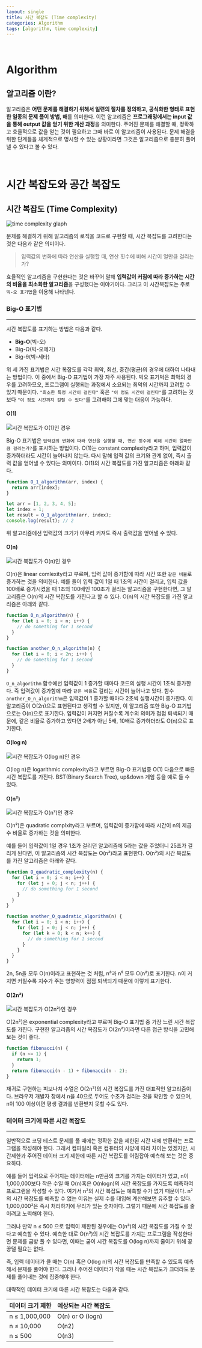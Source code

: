 ```yaml
---
layout: single
title: 시간 복잡도 (Time complexity)
categories: Algorithm
tags: [algorithm, time complexity]
---
```


<br/>

# Algorithm

## 알고리즘 이란?

알고리즘은 **어떤 문제를 해결하기 위해서 일련의 절차를 정의하고, 공식화한 형태로 표현한 일종의 문제 풀이 방법, 해**를 의미한다. 이런 알고리즘은 **프로그래밍에서는 input 값을 통해 output 값을 얻기 위한 계산 과정**을 의미한다.
주어진 문제를 해결할 때, 정확하고 효율적으로 값을 얻는 것이 필요하고 그때 바로 이 알고리즘이 사용된다. 문제 해결을 위한 단계들을 체계적으로 명시할 수 있는 상황이라면 그것은 알고리즘으로 충분히 풀어낼 수 있다고 볼 수 있다.

<br/>

# 시간 복잡도와 공간 복잡도

## 시간 복잡도 (Time Complexity)

![time complexity glaph](https://s3.ap-northeast-2.amazonaws.com/urclass-images/2joMl6zhB-1614944522453.png)

문제를 해결하기 위해 알고리즘의 로직을 코드로 구현할 때, 시간 복잡도를 고려한다는 것은 다음과 같은 의미이다.

> 입력값의 변화에 따라 연산을 실행할 때, 연산 횟수에 비해 시간이 얼만큼 걸리는가?

효율적인 알고리즘을 구현한다는 것은 바꾸어 말해 **입력값이 커짐에 따라 증가하는 시간의 비율을 최소화한 알고리즘**을 구성했다는 이야기이다. 그리고 이 시간복잡도는 주로 `빅-오 표기법`을 이용해 나타낸다.

### Big-O 표기법

<hr/>

시간 복잡도를 표기하는 방법은 다음과 같다.

- **Big-O**(빅-오)
- Big-Ω(빅-오메가)
- Big-θ(빅-세타)

위 세 가진 표기법은 시간 복잡도를 각각 최악, 최선, 중간(평균)의 경우에 대하여 나타내는 방법이다. 이 중에서 Big-O 표기법이 가장 자주 사용된다. 빅오 표기벅은 최악의 경우를 고려하므오, 프로그램이 실행되는 과정에서 소요되는 최악의 시간까지 고려할 수 있기 때문이다. `"최소한 특정 시간이 걸린다"` 혹은 `"이 정도 시간이 걸린다"`를 고려하는 것 보다 `"이 정도 시간까지 걸릴 수 있다"`를 고려해야 그에 맞는 대응이 가능하다.

#### O(1)

![시간 복잡도가 O(1)인 경우](https://s3.ap-northeast-2.amazonaws.com/urclass-images/xege67hpX-1614944829474.png)

Big-O 표기법은 `입력값의 변화에 따라 연산을 실행할 때, 연산 횟수에 비해 시간이 얼마만큼 걸리는가?`를 표시하는 방법이다. O(1)는 constant complexity라고 하며, 입력값이 증가하더라도 시간이 늘어나지 않는다. 다시 말해 입력 값의 크기와 관계 없이, 즉시 출력 값을 얻어낼 수 있다는 의미이다. O(1)의 시간 복잡도를 가진 알고리즘은 아래와 같다.

```javascript
function O_1_algorithm(arr, index) {
  return arr[index];
}

let arr = [1, 2, 3, 4, 5];
let index = 1;
let result = O_1_algorithm(arr, index);
console.log(result); // 2
```

위 알고리즘에선 입력값의 크기가 아무리 커져도 즉시 출력값을 얻어낼 수 있다.<br/>

#### O(n)

![시간 복잡도가 O(n)인 경우](https://s3.ap-northeast-2.amazonaws.com/urclass-images/wl87JX_j0-1614944852768.png)

O(n)은 linear comlexity라고 부르며, 입력 값이 증가함에 따라 시간 또한 `같은 비율`로 증가하는 것을 의미한다. 예를 들어 입력 값이 1일 때 1초의 시간이 걸리고, 입력 값을 100배로 증가시켰을 때 1초의 100배인 100초가 걸리는 알고리즘을 구현한다면, 그 알고리즘은 O(n)의 시간 복잡도를 가진다고 할 수 있다. O(n)의 시간 복잡도를 가진 알고리즘은 아래와 같다.

```javascript
function O_n_algorithm(n) {
  for (let i = 0; i < n; i++) {
    // do something for 1 second
  }
}

function another_O_n_algorithm(n) {
  for (let i = 0; i < 2n; i++) {
    // do something for 1 second
  }
}
```

`O_n_algorithm` 함수에선 입력값이 1 증가할 때마다 코드의 실행 시간이 1초씩 증가한다. 즉 입력값이 증가함에 따라 `같은 비율`로 걸리는 시간이 늘어나고 있다. 함수 `another_O_n_algorithm`은 입력값이 1 증가할 때마다 2초씩 실행시간이 증가한다. 이 알고리즘이 O(2n)으로 표현된다고 생각할 수 있지만, 이 알고리즘 또한 Big-O 표기법으로는 O(n)으로 표기한다. 입력값이 커지면 커질수록 계수의 의미가 점점 퇴색되기 때문에, 같은 비율로 증가하고 있다면 2배가 아닌 5배, 10배로 증가하더라도 O(n)으로 표기한다.<br/>

#### O(log n)

![시간 복잡도가 O(log n)인 경우](https://s3.ap-northeast-2.amazonaws.com/urclass-images/sXMI9zIhA-1614944910776.png)

O(log n)은 logarithmic complexity라고 부르면 Big-O 표기법중 O(1) 다음으로 빠른 시간 복잡도를 가진다. BST(Binary Search Tree), up&down 게임 등을 예로 들 수 있다.<br/>

#### O(n²)

![시간 복잡도가 O(n²)인 경우](https://s3.ap-northeast-2.amazonaws.com/urclass-images/-bqCNuama-1614944884289.png)

O(n²)은 quadratic complxity라고 부르며, 입력값이 증가함에 따라 시간이 n의 제곱수 비율로 증가하는 것을 의미한다.<br/>

예를 들어 입력값이 1일 경우 1초가 걸리던 알고리즘에 5라는 값을 주었더니 25초가 걸리게 된다면, 이 알고리즘의 시간 복잡도는 O(n²)라고 표현한다. O(n²)의 시간 복잡도를 가진 알고리즘은 아래와 같다.

```javascript
function O_quadratic_complexity(n) {
  for (let i = 0; i < n; i++) {
    for (let j = 0; j < n; j++) {
      // do something for 1 second
    }
  }
}

function another_O_quadratic_algorithm(n) {
  for (let i = 0; i < n; i++) {
    for (let j = 0; j < n; j++) {
      for (let k = 0; k < n; k++) {
        // do something for 1 second
      }
    }
  }
}
```

2n, 5n을 모두 O(n)이라고 표현하는 것 처럼, n³과 n⁵ 모두 O(n²)로 표기한다. n이 커지면 커질수록 지수가 주는 영향력이 점점 퇴색되기 때문에 이렇게 표기한다.<br/>

#### O(2n²)

![시간 복잡도가 O(2n²)인 경우](https://s3.ap-northeast-2.amazonaws.com/urclass-images/RHVH9dEGI-1614944959297.png)

O(2n²)은 exponential complexity라고 부르며 Big-O 표기법 중 가장 느린 시간 복잡도를 가진다. 구현한 알고리즘의 시간 복잡도가 O(2n²)이라면 다른 접근 방식을 고민해 보는 것이 좋다.

```javascript
function fibonacci(n) {
  if (n <= 1) {
    return 1;
  }
  return fibonacci(n - 1) + fibonacci(n - 2);
}
```

재귀로 구현하는 피보나치 수열은 O(2n²)의 시간 복잡도를 가진 대표적인 알고리즘이다. 브라우저 개발자 창에서 n을 40으로 두어도 수초가 걸리는 것을 확인할 수 있으며, n이 100 이상이면 평생 결과를 반환받지 못할 수도 있다.
<br/>

### 데이터 크기에 따른 시간 복잡도

<hr/>

일반적으로 코딩 테스트 문제를 풀 때에는 정확한 값을 제한된 시간 내에 반환하는 프로그램을 작성해야 한다. 그래서 컴파일러 혹은 컴퓨터의 사양에 따라 차이는 있겠지만, 시간제한과 주어진 데이터 크기 제한에 따른 시간 복잡도를 어림잡아 예측해 보는 것은 중요하다.<br/>

예를 들어 입력으로 주어지는 데이터에는 n만큼의 크기를 가지는 데이터가 있고, n이 1,000,000보다 작은 수일 때 O(n)혹은 O(nlogn)의 시간 복잡도를 가지도록 예측하여 프로그램을 작성할 수 있다. 여기서 n²의 시간 복잡도는 예측할 수가 없기 때문이다. n²의 시간 복잡도를 예측할 수 없는 이유는 실제 수를 대입해 계산해보면 유추할 수 있다. 1,000,000²은 즉시 처리하기에 무리가 있는 숫자이다. 그렇기 때문에 시간 복잡도를 줄이려고 노력해야 한다.<br/>

그러나 만약 n ≤ 500 으로 입력이 제한된 경우에는 O(n³)의 시간 복잡도를 가질 수 있다고 예측할 수 있다. 예측한 대로 O(n³)의 시간 복잡도를 가지는 프로그램을 작성한다면 문제를 금방 풀 수 있다면, 이때는 굳이 시간 복잡도를 O(log n)까지 줄이기 위해 끙끙댈 필요는 없다.<br/>

즉, 입력 데이터가 클 때는 O(n) 혹은 O(log n)의 시간 복잡도를 만족할 수 있도록 예측해서 문제를 풀어야 한다. 그러나 주어진 데이터가 작을 때는 시간 복잡도가 크더라도 문제를 풀어내는 것에 집중해야 한다.

대략적인 데이터 크기에 따른 시간 복잡도는 다음과 같다.

| **데이터 크기 제한** | **예상되는 시간 복잡도** |
| -------------------- | ------------------------ |
| n ≤ 1,000,000        | O(n) or O (logn)         |
| n ≤ 10,000           | O(n2)                    |
| n ≤ 500              | O(n3)                    |
